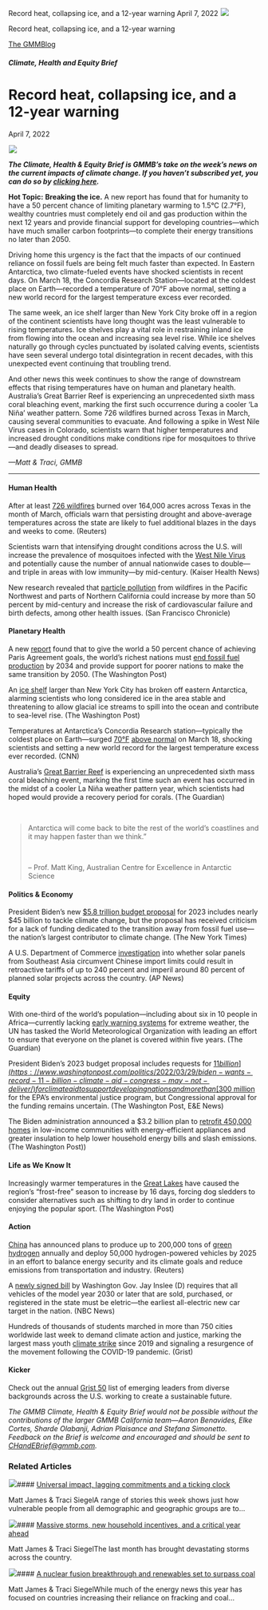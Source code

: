 



Record heat, collapsing ice, and a 12-year warning
April 7, 2022
![](data:image/gif;base64,R0lGODlhAQABAAAAACH5BAEKAAEALAAAAAABAAEAAAICTAEAOw==)![](https://www.gmmb.com/wp-content/uploads/2022/04/Screen-Shot-2022-04-02-at-6.48.00-AM26.jpg)



Record heat, collapsing ice, and a 12-year warning





 [The GMMBlog](/blog/)



##### Climate, Health and Equity Brief

 Record heat, collapsing ice, and a 12-year warning
==================================================


April 7, 2022



![](data:image/gif;base64,R0lGODlhAQABAAAAACH5BAEKAAEALAAAAAABAAEAAAICTAEAOw==)![](https://www.gmmb.com/wp-content/uploads/2022/04/Screen-Shot-2022-04-02-at-6.48.00-AM26-552x552.jpg) 


***The Climate, Health & Equity Brief is GMMB’s take on the week’s news on the current impacts of climate change. If you haven’t subscribed yet, you can do so by [clicking here](https://mailchimp.us4.list-manage.com/subscribe?u=f2f8c4bdabe1a2a83f914e813&id=4a13a601e2).***


**Hot Topic:** **Breaking the ice.** A new report has found that for humanity to have a 50 percent chance of limiting planetary warming to 1.5°C (2.7°F), wealthy countries must completely end oil and gas production within the next 12 years and provide financial support for developing countries—which have much smaller carbon footprints—to complete their energy transitions no later than 2050.


Driving home this urgency is the fact that the impacts of our continued reliance on fossil fuels are being felt much faster than expected. In Eastern Antarctica, two climate-fueled events have shocked scientists in recent days. On March 18, the Concordia Research Station—located at the coldest place on Earth—recorded a temperature of 70°F above normal, setting a new world record for the largest temperature excess ever recorded.


The same week, an ice shelf larger than New York City broke off in a region of the continent scientists have long thought was the least vulnerable to rising temperatures. Ice shelves play a vital role in restraining inland ice from flowing into the ocean and increasing sea level rise. While ice shelves naturally go through cycles punctuated by isolated calving events, scientists have seen several undergo total disintegration in recent decades, with this unexpected event continuing that troubling trend.


And other news this week continues to show the range of downstream effects that rising temperatures have on human and planetary health. Australia’s Great Barrier Reef is experiencing an unprecedented sixth mass coral bleaching event, marking the first such occurrence during a cooler ‘La Niña’ weather pattern. Some 726 wildfires burned across Texas in March, causing several communities to evacuate. And following a spike in West Nile Virus cases in Colorado, scientists warn that higher temperatures and increased drought conditions make conditions ripe for mosquitoes to thrive—and deadly diseases to spread.


*—Matt & Traci, GMMB*




---


#### Human Health



After at least [726 wildfires](https://www.reuters.com/business/environment/wildfire-threat-puts-parts-texas-us-plains-alert-2022-03-29/) burned over 164,000 acres across Texas in the month of March, officials warn that persisting drought and above-average temperatures across the state are likely to fuel additional blazes in the days and weeks to come. (Reuters)


Scientists warn that intensifying drought conditions across the U.S. will increase the prevalence of mosquitoes infected with the [West Nile Virus](https://khn.org/news/article/climate-change-may-push-the-us-toward-the-goldilocks-zone-for-west-nile-virus/) and potentially cause the number of annual nationwide cases to double—and triple in areas with low immunity—by mid-century. (Kaiser Health News)


New research revealed that [particle pollution](https://www.sfchronicle.com/bayarea/article/California-wildfire-smoke-may-rise-to-17029595.php) from wildfires in the Pacific Northwest and parts of Northern California could increase by more than 50 percent by mid-century and increase the risk of cardiovascular failure and birth defects, among other health issues. (San Francisco Chronicle)




#### 


#### Planetary Health



A new [report](https://bit.ly/OGPhaseout) found that to give the world a 50 percent chance of achieving Paris Agreement goals, the world’s richest nations must [end fossil fuel production](https://www.washingtonpost.com/politics/2022/03/22/rich-countries-must-end-oil-gas-production-by-2034-report-says/) by 2034 and provide support for poorer nations to make the same transition by 2050. (The Washington Post)


An [ice shelf](https://www.washingtonpost.com/weather/2022/03/26/antarctica-ice-shelf-conger-collapse/) larger than New York City has broken off eastern Antarctica, alarming scientists who long considered ice in the area stable and threatening to allow glacial ice streams to spill into the ocean and contribute to sea-level rise. (The Washington Post)


Temperatures at Antarctica’s Concordia Research station—typically the coldest place on Earth—surged [70°F](https://www.cnn.com/2022/03/28/weather/antarctica-world-record-high-temperature-anomaly-climate/index.html) [above normal](https://www.cnn.com/2022/03/28/weather/antarctica-world-record-high-temperature-anomaly-climate/index.html) on March 18, shocking scientists and setting a new world record for the largest temperature excess ever recorded. (CNN)


Australia’s [Great Barrier Reef](https://www.theguardian.com/environment/2022/mar/25/we-need-action-immediately-great-barrier-reef-authority-confirms-sixth-mass-coral-bleaching-event) is experiencing an unprecedented sixth mass coral bleaching event, marking the first time such an event has occurred in the midst of a cooler La Niña weather pattern year, which scientists had hoped would provide a recovery period for corals. (The Guardian)


 




> Antarctica will come back to bite the rest of the world’s coastlines and it may happen faster than we think.”
> 
> 
>  
> 
> 
> – Prof. Matt King, Australian Centre for Excellence in Antarctic Science
> 
> 


#### Politics & Economy



President Biden’s new [$5.8 trillion budget proposal](https://www.nytimes.com/2022/03/29/climate/biden-budget-climate.html) for 2023 includes nearly $45 billion to tackle climate change, but the proposal has received criticism for a lack of funding dedicated to the transition away from fossil fuel use—the nation’s largest contributor to climate change. (The New York Times)


A U.S. Department of Commerce [investigation](https://apnews.com/article/climate-biden-science-business-environment-7ffde796e44ccca24d0e2eecd3abfef4) into whether solar panels from Southeast Asia circumvent Chinese import limits could result in retroactive tariffs of up to 240 percent and imperil around 80 percent of planned solar projects across the country. (AP News)



#### 


#### Equity


With one-third of the world’s population—including about six in 10 people in Africa—currently lacking [early warning systems](https://www.theguardian.com/world/2022/mar/23/un-chief-calls-for-extreme-weather-warning-systems-for-everyone-on-earth) for extreme weather, the UN has tasked the World Meteorological Organization with leading an effort to ensure that everyone on the planet is covered within five years. (The Guardian)


President Biden’s 2023 budget proposal includes requests for [$11 billion](https://www.washingtonpost.com/politics/2022/03/29/biden-wants-record-11-billion-climate-aid-congress-may-not-deliver/) for climate aid to support developing nations and more than [$300 million](https://subscriber.politicopro.com/article/eenews/2022/03/29/biden-renews-push-for-environmental-justice-boss-at-epa-00021288) for the EPA’s environmental justice program, but Congressional approval for the funding remains uncertain. (The Washington Post, E&E News)


The Biden administration announced a $3.2 billion plan to [retrofit 450,000 homes](https://www.washingtonpost.com/climate-solutions/2022/03/30/biden-energy-efficiency-homes-climate/) in low-income communities with energy-efficient appliances and greater insulation to help lower household energy bills and slash emissions. (The Washington Post))


#### Life as We Know It


Increasingly warmer temperatures in the [Great Lakes](https://www.washingtonpost.com/sports/2022/03/23/climate-change-dog-sledding-michigan/) have caused the region’s “frost-free” season to increase by 16 days, forcing dog sledders to consider alternatives such as shifting to dry land in order to continue enjoying the popular sport. (The Washington Post)


#### Action


[China](https://www.reuters.com/world/china/china-produce-100000-200000-t-green-hydrogen-annually-by-2025-2022-03-23/) has announced plans to produce up to 200,000 tons of [green hydrogen](https://www.reuters.com/world/china/china-produce-100000-200000-t-green-hydrogen-annually-by-2025-2022-03-23/) annually and deploy 50,000 hydrogen-powered vehicles by 2025 in an effort to balance energy security and its climate goals and reduce emissions from transportation and industry. (Reuters)


A [newly signed bill](https://www.nbcnews.com/news/us-news/washington-state-plans-ban-non-electric-vehicles-2030-rcna21683) by Washington Gov. Jay Inslee (D) requires that all vehicles of the model year 2030 or later that are sold, purchased, or registered in the state must be eletric—the earliest all-electric new car target in the nation. (NBC News)


Hundreds of thousands of students marched in more than 750 cities worldwide last week to demand climate action and justice, marking the largest mass youth [climate strike](https://grist.org/article/global-climate-strike-youth/) since 2019 and signaling a resurgence of the movement following the COVID-19 pandemic. (Grist)


#### Kicker


Check out the annual [Grist 50](https://grist.org/fix/about-grist50/) list of emerging leaders from diverse backgrounds across the U.S. working to create a sustainable future.


*The GMMB Climate, Health & Equity Brief would not be possible without the contributions of the larger GMMB California team—Aaron Benavides, Elke Cortes, Sharde Olabanji, Adrian Plaisance and Stefana Simonetto. Feedback on the Brief is welcome and encouraged and should be sent to [CHandEBrief@gmmb.com](mailto:CHandEBrief@gmmb.com).*









### Related Articles

![](data:image/gif;base64,R0lGODlhAQABAAAAACH5BAEKAAEALAAAAAABAAEAAAICTAEAOw==)![](https://www.gmmb.com/wp-content/uploads/2023/01/c53f7cb5-08a2-d0cf-d9a1-c8ef2c9b55e0-380x200.png)#### [Universal impact, lagging commitments and a ticking clock](https://www.gmmb.com/news/universal-impact-lagging-commitments-and-a-ticking-clock/)

Matt James & Traci SiegelA range of stories this week shows just how vulnerable people from all demographic and geographic groups are to…

![](data:image/gif;base64,R0lGODlhAQABAAAAACH5BAEKAAEALAAAAAABAAEAAAICTAEAOw==)![](https://www.gmmb.com/wp-content/uploads/2023/01/Picture1-380x200.png)#### [Massive storms, new household incentives, and a critical year ahead](https://www.gmmb.com/news/massive-storms-new-household-incentives-and-a-critical-year-ahead-and-renewables-set-to-surpass-coal-2/)

Matt James & Traci SiegelThe last month has brought devastating storms across the country.

![](data:image/gif;base64,R0lGODlhAQABAAAAACH5BAEKAAEALAAAAAABAAEAAAICTAEAOw==)![](https://www.gmmb.com/wp-content/uploads/2022/12/Picture1-380x200.png)#### [A nuclear fusion breakthrough and renewables set to surpass coal](https://www.gmmb.com/news/a-nuclear-fusion-breakthrough-and-renewables-set-to-surpass-coal/)

Matt James & Traci SiegelWhile much of the energy news this year has focused on countries increasing their reliance on fracking and coal…




